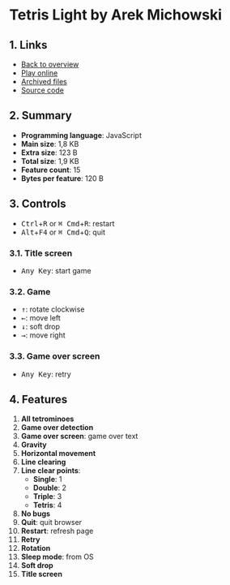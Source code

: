 # Tetris Light by Arek Michowski

## 1. Links

- [Back to overview](../README.md)
- [Play online](https://nineteendo.github.io/tetris4karchive/tetris-light/archive)
- [Archived files](https://github.com/nineteendo/tetris4karchive/tree/main/tetris-light/archive)
- [Source code](https://github.com/michowski/tetris-light)

## 2. Summary

- **Programming language**: JavaScript
- **Main size**: 1,8 KB
- **Extra size**: 123 B
- **Total size**: 1,9 KB
- **Feature count**: 15
- **Bytes per feature**: 120 B

## 3. Controls

- <kbd>Ctrl</kbd>+<kbd>R</kbd> or <kbd>⌘ Cmd</kbd>+<kbd>R</kbd>: restart
- <kbd>Alt</kbd>+<kbd>F4</kbd> or <kbd>⌘ Cmd</kbd>+<kbd>Q</kbd>: quit

### 3.1. Title screen

- <kbd>Any Key</kbd>: start game

### 3.2. Game

- <kbd>↑</kbd>: rotate clockwise
- <kbd>←</kbd>: move left
- <kbd>↓</kbd>: soft drop
- <kbd>→</kbd>: move right

### 3.3. Game over screen

- <kbd>Any Key</kbd>: retry

## 4. Features

1. **All tetrominoes**
2. **Game over detection**
3. **Game over screen**: game over text
4. **Gravity**
5. **Horizontal movement**
6. **Line clearing**
7. **Line clear points**:
    - **Single**: 1
    - **Double**: 2
    - **Triple**: 3
    - **Tetris**: 4
8. **No bugs**
9. **Quit**: quit browser
10. **Restart**: refresh page
11. **Retry**
12. **Rotation**
13. **Sleep mode**: from OS
14. **Soft drop**
15. **Title screen**